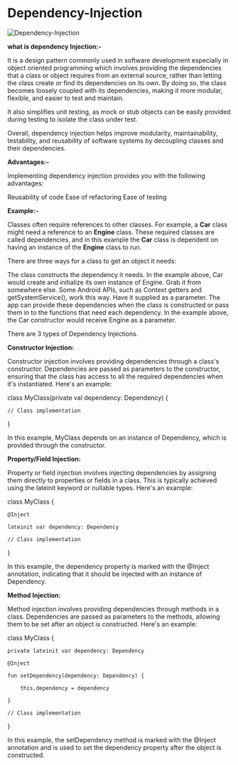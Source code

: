 # Dependency-Injection

![Dependency-Injection](https://github.com/Vijaya9418/Dependency-Injection/assets/56352158/b0e22da4-b829-4c55-bda1-516046e080f1)


**what is dependency Injection:-**

It is a design pattern commonly used in software development especially in object oriented programming which involves providing the dependencies that a class or object requires from an external source, rather than letting the class create or find its dependencies on its own. By doing so, the class becomes loosely coupled with its dependencies, making it more modular, flexible, and easier to test and maintain.

It also simplifies unit testing, as mock or stub objects can be easily provided during testing to isolate the class under test.

Overall, dependency injection helps improve modularity, maintainability, testability, and reusability of software systems by decoupling classes and their dependencies.

**Advantages:-**

Implementing dependency injection provides you with the following advantages:

Reusability of code
Ease of refactoring
Ease of testing


**Example:-**

Classes often require references to other classes. For example, a **Car** class might need a reference to an **Engine** class. These required classes are called dependencies, and in this example the **Car** class is dependent on having an instance of the **Engine** class to run.

There are three ways for a class to get an object it needs:

The class constructs the dependency it needs. In the example above, Car would create and initialize its own instance of Engine.
Grab it from somewhere else. Some Android APIs, such as Context getters and getSystemService(), work this way.
Have it supplied as a parameter. The app can provide these dependencies when the class is constructed or pass them in to the functions that need each dependency. In the example above, the Car constructor would receive Engine as a parameter.


There are 3 types of Dependency Injections.

**Constructor Injection:**

Constructor injection involves providing dependencies through a class's constructor. Dependencies are passed as parameters to the constructor, ensuring that the class has access to all the required dependencies when it's instantiated. Here's an example:


class MyClass(private val dependency: Dependency) {

    // Class implementation
    
}

In this example, MyClass depends on an instance of Dependency, which is provided through the constructor.



**Property/Field Injection:**

Property or field injection involves injecting dependencies by assigning them directly to properties or fields in a class. This is typically achieved using the lateinit keyword or nullable types. Here's an example:


class MyClass {

    @Inject
    
    lateinit var dependency: Dependency
    
    // Class implementation
    
}

In this example, the dependency property is marked with the @Inject annotation, indicating that it should be injected with an instance of Dependency.



**Method Injection:**

Method injection involves providing dependencies through methods in a class. Dependencies are passed as parameters to the methods, allowing them to be set after an object is constructed. Here's an example:


class MyClass {

    private lateinit var dependency: Dependency
    
    @Inject
    
    fun setDependency(dependency: Dependency) {
    
        this.dependency = dependency
        
    }
    
    // Class implementation
    
}

In this example, the setDependency method is marked with the @Inject annotation and is used to set the dependency property after the object is constructed.


